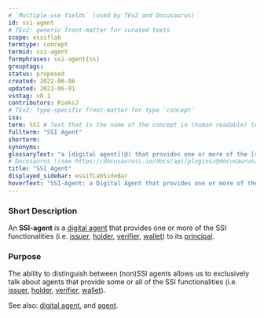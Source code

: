 ```yaml
---
# `Multiple-use fields` (used by TEv2 and Docusaurus)
id: ssi-agent
# TEv2: generic front-matter for curated texts
scope: essiflab
termtype: concept
termid: ssi-agent
formphrases: ssi-agent{ss}
grouptags:
status: proposed
created: 2022-06-06
updated: 2021-06-01
vsntag: v0.1
contributors: RieksJ
# TEv2: type-specific front-matter for type `concept`
isa:
term: SSI # Text that is the name of the concept in (human readable) texts.
fullterm: "SSI Agent"
shorterm:
synonyms:
glossaryText: "a [digital agent](@) that provides one or more of the [ssi functionalities](@) ([issuer](@), [holder](@), [verifier](@), [wallet](@)) to its [principal](@)."
# Docusaurus \(see https://docusaurus\.io/docs/api/plugins/@docusaurus/plugin-content-docs#markdown-front-matter\):
title: "SSI Agent"
displayed_sidebar: essifLabSideBar
hoverText: "SSI-Agent: a Digital Agent that provides one or more of the SSI functionalities (Issuer, Holder, Verifier, Wallet) to its Principal."
---
```


### Short Description
An **SSI-agent** is a [digital agent](@) that provides one or more of the SSI functionalities (i.e. [issuer](@), [holder](@), [verifier](@), [wallet](@)) to its [principal](@).

### Purpose

The ability to distinguish between (non)SSI agents allows us to exclusively talk about agents that provide some or all of the SSI functionalities (i.e. [issuer](@), [holder](@), [verifier](@), [wallet](@)).

See also: [digital agent](@), and [agent](@).
